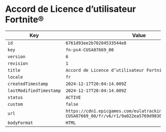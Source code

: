 # Accord de Licence d’utilisateur Fortnite®

| Key | Value |
| --- | ----- |
| `id` | `6761d93ee2b70204533544e8` |
| `key` | `fn-ps4-CUSA07669_00` |
| `version` | `6` |
| `revision` | `1` |
| `title` | `Accord de Licence d’utilisateur Fortnite®` |
| `locale` | `fr` |
| `createdTimestamp` | `2024-12-17T20:04:14.009Z` |
| `lastModifiedTimestamp` | `2024-12-17T20:04:14.009Z` |
| `status` | `ACTIVE` |
| `custom` | `false` |
| `url` | `https://cdn1.epicgames.com/eulatracking-download/fn-ps4-CUSA07669_00/fr/v6/r1/9a022ea5769d9836280a0821c2d0b9e3.pdf` |
| `bodyFormat` | `HTML` |
